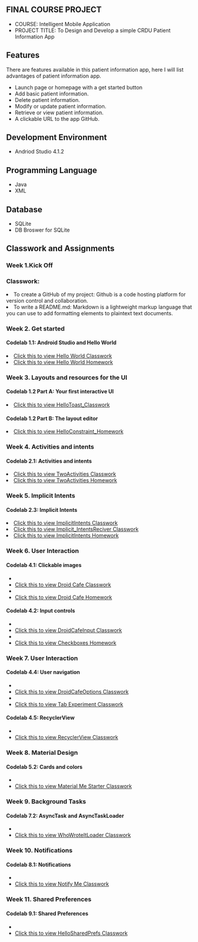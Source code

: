 ## FINAL COURSE PROJECT

- COURSE: Intelligent Mobile Application
- PROJECT TITLE: To Design and Develop a simple CRDU Patient Information App

## Features
There are features available in this patient information app, here I will list advantages of patient information app.
- Launch page or homepage with a get started button
- Add basic patient information.
- Delete patient information.
- Modify or update patient information.
- Retrieve or view patient information.
- A clickable URL to the app GitHub.


## Development Environment
- Andriod Studio 4.1.2

## Programming Language
- Java
- XML

## Database
- SQLite
- DB Broswer for SQLite 

## Classwork and Assignments

### Week 1.Kick Off

### Classwork:

<li>To create a GitHub of my project: Github is a code hosting platform for version control and collaboration.
  
<li>To write a README.md: Markdown is a lightweight markup language that you can use to add formatting elements to plaintext text documents.

### Week 2. Get started
#### Codelab 1.1: Android Studio and Hello World

<li> <a href="# ">Click this to view Hello World Classwork</a>

<li> <a href="# ">Click this to view Hello World Homework</a>

### Week 3. Layouts and resources for the UI
#### Codelab 1.2 Part A: Your first interactive UI

<li> <a href="# ">Click this to view HelloToast_Classwork</a>
  
#### Codelab 1.2 Part B: The layout editor

<li> <a href="# ">Click this to view HelloConstraint_Homework</a>

### Week 4. Activities and intents
#### Codelab 2.1: Activities and intents

<li> <a href="# "> Click this to view TwoActivities Classwork</a> 

<li> <a href="# "> Click this to view TwoActivities Homework</a> 

### Week 5. Implicit Intents
#### Codelab 2.3: Implicit Intents

<li> <a href="# "> Click this to view ImplicitIntents Classwork</a>

<li> <a href="# "> Click this to view Implicit_IntentsReciver Classwork</a>

<li> <a href="# "> Click this to view ImplicitIntents Homework</a>
  
### Week 6. User Interaction
#### Codelab 4.1: Clickable images

-	<li> <a href="# "> Click this to view Droid Cafe Classwork</a>
 
-	<li> <a href="# "> Click this to view Droid Cafe Homework</a> 

#### Codelab 4.2: Input controls

-	<li> <a href="# "> Click this to view DroidCafeInput Classwork</a> 

-	<li> <a href="# "> Click this to view Checkboxes Homework</a>

### Week 7. User Interaction
#### Codelab 4.4: User navigation

-	<li> <a href="# "> Click this to view DroidCafeOptions Classwork</a>

-	<li> <a href="# "> Click this to view Tab Experiment Classwork</a> 

#### Codelab 4.5: RecyclerView

-	<li> <a href="# "> Click this to view RecyclerView Classwork</a>

### Week 8. Material Design
#### Codelab 5.2: Cards and colors

-	<li> <a href="# "> Click this to view Material Me Starter Classwork</a>

### Week 9. Background Tasks
#### Codelab 7.2: AsyncTask and AsyncTaskLoader

-	<li> <a href="# "> Click this to view WhoWroteItLoader Classwork</a>

### Week 10. Notifications
#### Codelab 8.1: Notifications

-	<li> <a href="# "> Click this to view Notify Me Classwork</a> 

### Week 11. Shared Preferences
#### Codelab 9.1: Shared Preferences

-	<li> <a href="# "> Click this to view HelloSharedPrefs Classwork</a>

